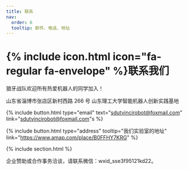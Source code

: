 ```yaml
---
title: 联系
nav:
  order: 6
  tooltip: 邮件、电话、地址
---
```


# {% include icon.html icon="fa-regular fa-envelope" %}联系我们

狼牙战队欢迎所有热爱机器人的同学加入！

山东省淄博市张店区新村西路 266 号
山东理工大学智能机器人创新实践基地

{%
  include button.html
  type="email"
  text="sdutvincirobot@foxmail.com"
  link="sdutvincirobot@foxmail.com"s
%}

{%
  include button.html
  type="address"
  tooltip="我们实验室的地址"
  link="https://www.amap.com/place/B0FFHY7KRG"
%}

{% include section.html %}

企业赞助或合作事务洽谈，请联系微信：wxid_sse3f95121kd22。